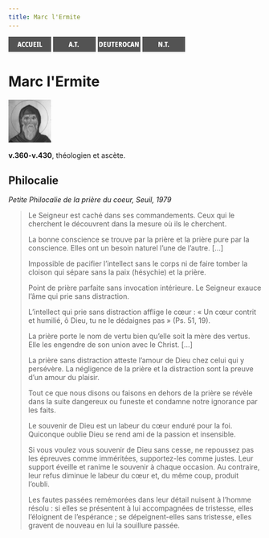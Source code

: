 ```yaml
---
title: Marc l'Ermite
---
```

[<img src="/images/accueil.png">](/)
[<img src="/images/ancientestament.png">](/pages/ancientestament.html)
[<img src="/images/deuterocanoniques.png">](/pages/deuterocanoniques.html)
[<img src="/images/nouveautestament.png">](/pages/nouveautestament.html)

# Marc l'Ermite

[<img src="/images/marclermite.png">](https://fr.wikipedia.org/wiki/Marc_l%27Ermite)

**v.360-v.430**, théologien et ascète.


## Philocalie <a name="philocalie"></a>
*Petite Philocalie de la prière du coeur, Seuil, 1979*

>Le Seigneur est caché dans ses commandements. Ceux qui le cherchent le découvrent dans la mesure où ils le cherchent.
>
>La bonne conscience se trouve par la prière et la prière pure par la conscience. Elles ont un besoin naturel l’une de l’autre. […]
>
>Impossible de pacifier l’intellect sans le corps ni de faire tomber la cloison qui sépare sans la paix (hésychie) et la prière.
>
>Point de prière parfaite sans invocation intérieure. Le Seigneur exauce l’âme qui prie sans distraction.
>
>L’intellect qui prie sans distraction afflige le cœur : « Un cœur contrit et humilié, ô Dieu, tu ne le dédaignes pas » (Ps. 51, 19).
>
>La prière porte le nom de vertu bien qu’elle soit la mère des vertus. Elle les engendre de son union avec le Christ. […]
>
>La prière sans distraction atteste l’amour de Dieu chez celui qui y persévère. La négligence de la prière et la distraction sont la preuve d’un amour du plaisir.
>
>Tout ce que nous disons ou faisons en dehors de la prière se révèle dans la suite dangereux ou funeste et condamne notre ignorance par les faits.
>
>Le souvenir de Dieu est un labeur du cœur enduré pour la foi. Quiconque oublie Dieu se rend ami de la passion et insensible.
>
>Si vous voulez vous souvenir de Dieu sans cesse, ne repoussez pas les épreuves comme imméritées, supportez-les comme justes. Leur support éveille et ranime le souvenir à chaque occasion. Au contraire, leur refus diminue le labeur du cœur et, du même coup, produit l’oubli.
>
>Les fautes passées remémorées dans leur détail nuisent à l’homme résolu : si elles se présentent à lui accompagnées de tristesse, elles l’éloignent de l’espérance ; se dépeignent-elles sans tristesse, elles gravent de nouveau en lui la souillure passée.